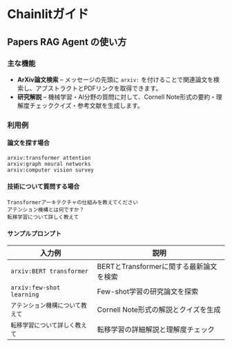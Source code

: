 # Chainlitガイド

## Papers RAG Agent の使い方

### 主な機能

- **ArXiv論文検索** – メッセージの先頭に `arxiv:` を付けることで関連論文を検索し、アブストラクトとPDFリンクを取得できます。
- **研究解説** – 機械学習・AI分野の質問に対して、Cornell Note形式の要約・理解度チェッククイズ・参考文献を生成します。

### 利用例

#### 論文を探す場合

```text
arxiv:transformer attention
arxiv:graph neural networks
arxiv:computer vision survey
```

#### 技術について質問する場合

```text
Transformerアーキテクチャの仕組みを教えてください
アテンション機構とは何ですか？
転移学習について詳しく教えて
```

#### サンプルプロンプト

| 入力例                           | 説明                                    |
| -------------------------------- | --------------------------------------- |
| `arxiv:BERT transformer`         | BERTとTransformerに関する最新論文を検索 |
| `arxiv:few-shot learning`        | Few-shot学習の研究論文を探索            |
| `アテンション機構について教えて` | Cornell Note形式の解説とクイズを生成    |
| `転移学習について詳しく教えて`   | 転移学習の詳細解説と理解度チェック      |
